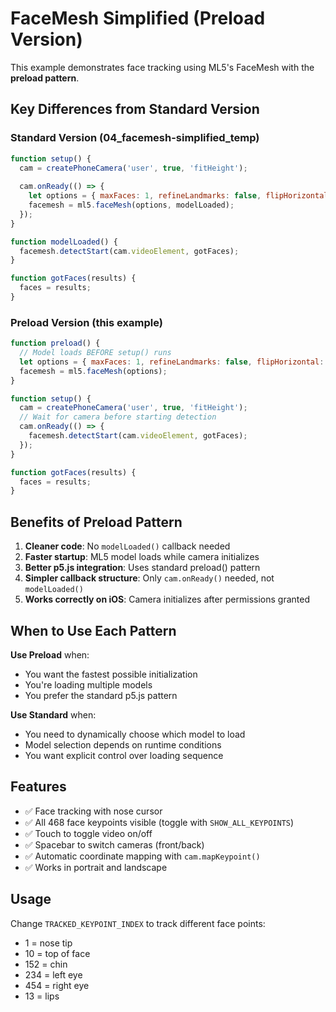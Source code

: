 # FaceMesh Simplified (Preload Version)

This example demonstrates face tracking using ML5's FaceMesh with the **preload pattern**.

## Key Differences from Standard Version

### Standard Version (04_facemesh-simplified_temp)
```javascript
function setup() {
  cam = createPhoneCamera('user', true, 'fitHeight');
  
  cam.onReady(() => {
    let options = { maxFaces: 1, refineLandmarks: false, flipHorizontal: false };
    facemesh = ml5.faceMesh(options, modelLoaded);
  });
}

function modelLoaded() {
  facemesh.detectStart(cam.videoElement, gotFaces);
}

function gotFaces(results) {
  faces = results;
}
```

### Preload Version (this example)
```javascript
function preload() {
  // Model loads BEFORE setup() runs
  let options = { maxFaces: 1, refineLandmarks: false, flipHorizontal: false };
  facemesh = ml5.faceMesh(options);
}

function setup() {
  cam = createPhoneCamera('user', true, 'fitHeight');
  // Wait for camera before starting detection
  cam.onReady(() => {
    facemesh.detectStart(cam.videoElement, gotFaces);
  });
}

function gotFaces(results) {
  faces = results;
}
```

## Benefits of Preload Pattern

1. **Cleaner code**: No `modelLoaded()` callback needed
2. **Faster startup**: ML5 model loads while camera initializes  
3. **Better p5.js integration**: Uses standard preload() pattern
4. **Simpler callback structure**: Only `cam.onReady()` needed, not `modelLoaded()`
5. **Works correctly on iOS**: Camera initializes after permissions granted

## When to Use Each Pattern

**Use Preload** when:
- You want the fastest possible initialization
- You're loading multiple models
- You prefer the standard p5.js pattern

**Use Standard** when:
- You need to dynamically choose which model to load
- Model selection depends on runtime conditions
- You want explicit control over loading sequence

## Features

- ✅ Face tracking with nose cursor
- ✅ All 468 face keypoints visible (toggle with `SHOW_ALL_KEYPOINTS`)
- ✅ Touch to toggle video on/off
- ✅ Spacebar to switch cameras (front/back)
- ✅ Automatic coordinate mapping with `cam.mapKeypoint()`
- ✅ Works in portrait and landscape

## Usage

Change `TRACKED_KEYPOINT_INDEX` to track different face points:
- 1 = nose tip
- 10 = top of face
- 152 = chin
- 234 = left eye
- 454 = right eye
- 13 = lips
